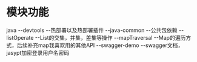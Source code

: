 # 模块功能
java
--devtools     --热部署以及热部署插件
--java-common  --公共包依赖
--listOperate  --List的交集，并集，差集等操作
--mapTraversal --Map的遍历方式，后续补充map我喜欢用的其他API
--swagger-demo --swagger文档，jasypt加密登录用户名密码
